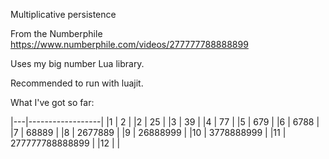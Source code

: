 Multiplicative persistence

From the Numberphile https://www.numberphile.com/videos/277777788888899

Uses my big number Lua library.

Recommended to run with luajit.

What I've got so far:

|---|------------------|
|1	| 2	|
|2	| 25	|
|3	| 39	|
|4	| 77	|
|5	| 679	|
|6	| 6788	|
|7	| 68889	|
|8	| 2677889	|
|9	| 26888999	|
|10	| 3778888999	|
|11	| 277777788888899	|
|12	| 	|
